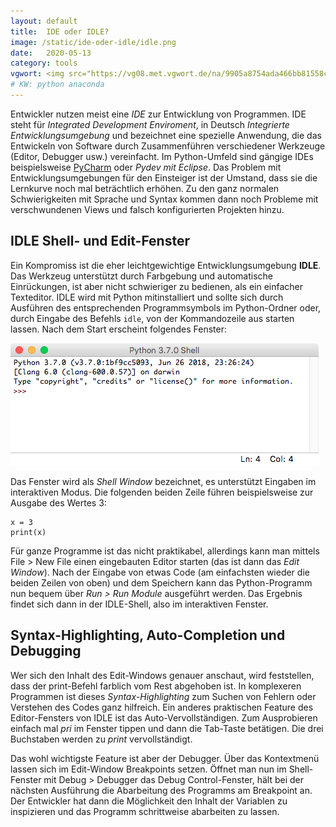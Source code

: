 ```yaml
---
layout: default
title:  IDE oder IDLE?
image: /static/ide-oder-idle/idle.png
date:   2020-05-13
category: tools
vgwort: <img src="https://vg08.met.vgwort.de/na/9905a8754ada466bb81558c6e6586f35" width="1" height="1" alt=">
# KW: python anaconda
---
```


Entwickler nutzen meist eine _IDE_ zur Entwicklung von Programmen. IDE steht für *Integrated Development Enviroment*, in Deutsch *Integrierte Entwicklungsumgebung* und bezeichnet eine spezielle Anwendung, die das Entwickeln von Software durch Zusammenführen verschiedener Werkzeuge (Editor, Debugger usw.) vereinfacht. Im Python-Umfeld sind gängige IDEs beispielsweise [PyCharm](https://www.jetbrains.com/de-de/pycharm/) oder *Pydev mit Eclipse*. Das Problem mit Entwicklungsumgebungen für den Einsteiger ist der Umstand, dass sie die Lernkurve noch mal beträchtlich erhöhen. Zu den ganz normalen Schwierigkeiten mit Sprache und Syntax kommen dann noch Probleme mit verschwundenen Views und falsch konfigurierten Projekten hinzu.

## IDLE Shell- und Edit-Fenster

Ein Kompromiss ist die eher leichtgewichtige Entwicklungsumgebung **IDLE**. Das Werkzeug unterstützt durch Farbgebung und automatische Einrückungen, ist aber nicht schwieriger zu bedienen, als ein einfacher Texteditor. IDLE wird mit Python mitinstalliert und sollte sich durch Ausführen des entsprechenden Programmsymbols im Python-Ordner oder, durch Eingabe des Befehls `idle`, von der Kommandozeile aus starten lassen. Nach dem Start erscheint folgendes Fenster:

![IDLE](/static/ide-oder-idle/idle.png)

Das Fenster wird als *Shell Window* bezeichnet, es unterstützt Eingaben im interaktiven Modus. Die folgenden beiden Zeile führen beispielsweise zur Ausgabe des Wertes 3:

    x = 3
    print(x)

Für ganze Programme ist das nicht praktikabel, allerdings kann man mittels File > New File einen eingebauten Editor starten (das ist dann das *Edit Window*). Nach der Eingabe von etwas Code (am einfachsten wieder die beiden Zeilen von oben) und dem Speichern kann das Python-Programm nun bequem über _Run > Run Module_ ausgeführt werden. Das Ergebnis findet sich dann in der IDLE-Shell, also im interaktiven Fenster.

## Syntax-Highlighting, Auto-Completion und Debugging

Wer sich den Inhalt des Edit-Windows genauer anschaut, wird feststellen, dass der print-Befehl farblich vom Rest abgehoben ist. In komplexeren Programmen ist dieses *Syntax-Highlighting* zum Suchen von Fehlern oder Verstehen des Codes ganz hilfreich. Ein anderes praktischen Feature des Editor-Fensters von IDLE ist das Auto-Vervollständigen. Zum Ausprobieren einfach mal *pri* im Fenster tippen und dann die Tab-Taste betätigen. Die drei Buchstaben werden zu *print* vervollständigt.

Das wohl wichtigste Feature ist aber der Debugger. Über das Kontextmenü lassen sich im Edit-Window Breakpoints setzen. Öffnet man nun im Shell-Fenster mit Debug > Debugger das Debug Control-Fenster, hält bei der nächsten Ausführung die Abarbeitung des Programms am Breakpoint an. Der Entwickler hat dann die Möglichkeit den Inhalt der Variablen zu inspizieren und das Programm schrittweise abarbeiten zu lassen.
